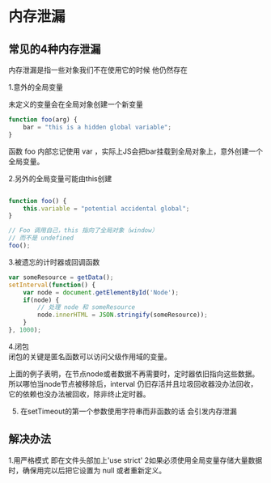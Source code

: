 # 内存泄漏

## 常见的4种内存泄漏
内存泄漏是指一些对象我们不在使用它的时候  他仍然存在  

1.意外的全局变量

未定义的变量会在全局对象创建一个新变量  

```javascript
function foo(arg) {
    bar = "this is a hidden global variable";
}
```

函数 foo 内部忘记使用 var ，实际上JS会把bar挂载到全局对象上，意外创建一个全局变量。

2.另外的全局变量可能由this创建

```javascript

function foo() {
    this.variable = "potential accidental global";
}

// Foo 调用自己，this 指向了全局对象（window）
// 而不是 undefined
foo();

```

3.被遗忘的计时器或回调函数

```js
var someResource = getData();
setInterval(function() {
    var node = document.getElementById('Node');
    if(node) {
        // 处理 node 和 someResource
        node.innerHTML = JSON.stringify(someResource));
    }
}, 1000);

```

4.闭包  
闭包的关键是匿名函数可以访问父级作用域的变量。  


上面的例子表明，在节点node或者数据不再需要时，定时器依旧指向这些数据。所以哪怕当node节点被移除后，interval 仍旧存活并且垃圾回收器没办法回收，它的依赖也没办法被回收，除非终止定时器。

5. 在setTimeout的第一个参数使用字符串而非函数的话   会引发内存泄漏  


## 解决办法

1.用严格模式  即在文件头部加上'use strict'
2如果必须使用全局变量存储大量数据时，确保用完以后把它设置为 null 或者重新定义。